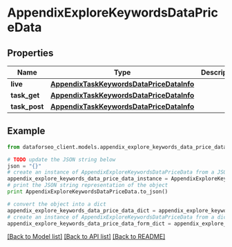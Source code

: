 # AppendixExploreKeywordsDataPriceData


## Properties

Name | Type | Description | Notes
------------ | ------------- | ------------- | -------------
**live** | [**AppendixTaskKeywordsDataPriceDataInfo**](AppendixTaskKeywordsDataPriceDataInfo.md) |  | [optional] 
**task_get** | [**AppendixTaskKeywordsDataPriceDataInfo**](AppendixTaskKeywordsDataPriceDataInfo.md) |  | [optional] 
**task_post** | [**AppendixTaskKeywordsDataPriceDataInfo**](AppendixTaskKeywordsDataPriceDataInfo.md) |  | [optional] 

## Example

```python
from dataforseo_client.models.appendix_explore_keywords_data_price_data import AppendixExploreKeywordsDataPriceData

# TODO update the JSON string below
json = "{}"
# create an instance of AppendixExploreKeywordsDataPriceData from a JSON string
appendix_explore_keywords_data_price_data_instance = AppendixExploreKeywordsDataPriceData.from_json(json)
# print the JSON string representation of the object
print AppendixExploreKeywordsDataPriceData.to_json()

# convert the object into a dict
appendix_explore_keywords_data_price_data_dict = appendix_explore_keywords_data_price_data_instance.to_dict()
# create an instance of AppendixExploreKeywordsDataPriceData from a dict
appendix_explore_keywords_data_price_data_form_dict = appendix_explore_keywords_data_price_data.from_dict(appendix_explore_keywords_data_price_data_dict)
```
[[Back to Model list]](../README.md#documentation-for-models) [[Back to API list]](../README.md#documentation-for-api-endpoints) [[Back to README]](../README.md)


